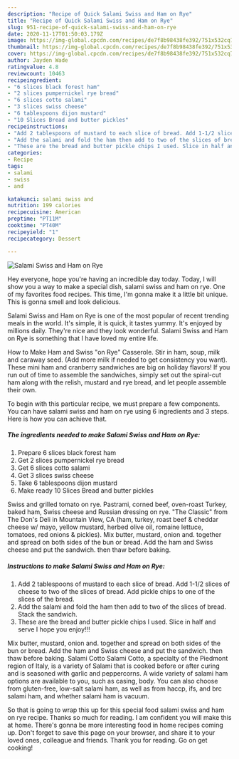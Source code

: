 ```yaml
---
description: "Recipe of Quick Salami Swiss and Ham on Rye"
title: "Recipe of Quick Salami Swiss and Ham on Rye"
slug: 951-recipe-of-quick-salami-swiss-and-ham-on-rye
date: 2020-11-17T01:50:03.179Z
image: https://img-global.cpcdn.com/recipes/de7f8b98438fe392/751x532cq70/salami-swiss-and-ham-on-rye-recipe-main-photo.jpg
thumbnail: https://img-global.cpcdn.com/recipes/de7f8b98438fe392/751x532cq70/salami-swiss-and-ham-on-rye-recipe-main-photo.jpg
cover: https://img-global.cpcdn.com/recipes/de7f8b98438fe392/751x532cq70/salami-swiss-and-ham-on-rye-recipe-main-photo.jpg
author: Jayden Wade
ratingvalue: 4.8
reviewcount: 10463
recipeingredient:
- "6 slices black forest ham"
- "2 slices pumpernickel rye bread"
- "6 slices cotto salami"
- "3 slices swiss cheese"
- "6 tablespoons dijon mustard"
- "10 Slices Bread and butter pickles"
recipeinstructions:
- "Add 2 tablespoons of mustard to each slice of bread. Add 1-1/2 slices of cheese to two of the slices of bread. Add pickle chips to one of the slices of the bread."
- "Add the salami and fold the ham then add to two of the slices of bread. Stack the sandwich."
- "These are the bread and butter pickle chips I used. Slice in half and serve I hope you enjoy!!!"
categories:
- Recipe
tags:
- salami
- swiss
- and

katakunci: salami swiss and 
nutrition: 199 calories
recipecuisine: American
preptime: "PT11M"
cooktime: "PT40M"
recipeyield: "1"
recipecategory: Dessert

---
```



![Salami Swiss and Ham on Rye](https://img-global.cpcdn.com/recipes/de7f8b98438fe392/751x532cq70/salami-swiss-and-ham-on-rye-recipe-main-photo.jpg)

Hey everyone, hope you're having an incredible day today. Today, I will show you a way to make a special dish, salami swiss and ham on rye. One of my favorites food recipes. This time, I'm gonna make it a little bit unique. This is gonna smell and look delicious.

Salami Swiss and Ham on Rye is one of the most popular of recent trending meals in the world. It's simple, it is quick, it tastes yummy. It's enjoyed by millions daily. They're nice and they look wonderful. Salami Swiss and Ham on Rye is something that I have loved my entire life.

How to Make Ham and Swiss &#34;on Rye&#34; Casserole. Stir in ham, soup, milk and caraway seed. (Add more milk if needed to get consistency you want). These mini ham and cranberry sandwiches are big on holiday flavors! If you run out of time to assemble the sandwiches, simply set out the spiral-cut ham along with the relish, mustard and rye bread, and let people assemble their own.


To begin with this particular recipe, we must prepare a few components. You can have salami swiss and ham on rye using 6 ingredients and 3 steps. Here is how you can achieve that.

<!--inarticleads1-->

##### The ingredients needed to make Salami Swiss and Ham on Rye:

1. Prepare 6 slices black forest ham
1. Get 2 slices pumpernickel rye bread
1. Get 6 slices cotto salami
1. Get 3 slices swiss cheese
1. Take 6 tablespoons dijon mustard
1. Make ready 10 Slices Bread and butter pickles


Swiss and grilled tomato on rye. Pastrami, corned beef, oven-roast Turkey, baked ham, Swiss cheese and Russian dressing on rye. &#34;The Classic&#34; from The Don&#39;s Deli in Mountain View, CA (ham, turkey, roast beef &amp; cheddar cheese w/ mayo, yellow mustard, herbed olive oil, romaine lettuce, tomatoes, red onions &amp; pickles). Mix butter, mustard, onion and. together and spread on both sides of the bun or bread. Add the ham and Swiss cheese and put the sandwich. then thaw before baking. 

<!--inarticleads2-->

##### Instructions to make Salami Swiss and Ham on Rye:

1. Add 2 tablespoons of mustard to each slice of bread. Add 1-1/2 slices of cheese to two of the slices of bread. Add pickle chips to one of the slices of the bread.
1. Add the salami and fold the ham then add to two of the slices of bread. Stack the sandwich.
1. These are the bread and butter pickle chips I used. Slice in half and serve I hope you enjoy!!!


Mix butter, mustard, onion and. together and spread on both sides of the bun or bread. Add the ham and Swiss cheese and put the sandwich. then thaw before baking. Salami Cotto Salami Cotto, a specialty of the Piedmont region of Italy, is a variety of Salami that is cooked before or after curing and is seasoned with garlic and peppercorns. A wide variety of salami ham options are available to you, such as casing, body. You can also choose from gluten-free, low-salt salami ham, as well as from haccp, ifs, and brc salami ham, and whether salami ham is vacuum. 

So that is going to wrap this up for this special food salami swiss and ham on rye recipe. Thanks so much for reading. I am confident you will make this at home. There's gonna be more interesting food in home recipes coming up. Don't forget to save this page on your browser, and share it to your loved ones, colleague and friends. Thank you for reading. Go on get cooking!
